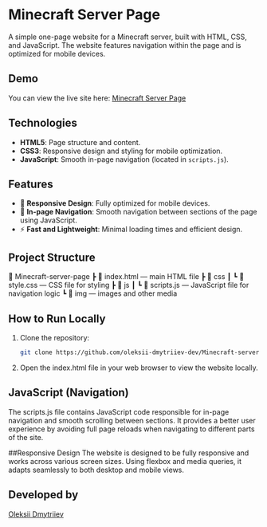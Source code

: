# Minecraft Server Page
A simple one-page website for a Minecraft server, built with HTML, CSS, and JavaScript. The website features navigation within the page and is optimized for mobile devices.

## Demo
You can view the live site here: [Minecraft Server Page](https://schicksalbedwars.cx.ua/)

## Technologies
- **HTML5**: Page structure and content.
- **CSS3**: Responsive design and styling for mobile optimization.
- **JavaScript**: Smooth in-page navigation (located in `scripts.js`).

## Features
- 📱 **Responsive Design**: Fully optimized for mobile devices.
- 🧭 **In-page Navigation**: Smooth navigation between sections of the page using JavaScript.
- ⚡ **Fast and Lightweight**: Minimal loading times and efficient design.

## Project Structure
📁 Minecraft-server-page
┣ 📄 index.html — main HTML file
┣ 📁 css
┃ ┗ 📄 style.css — CSS file for styling
┣ 📁 js
┃ ┗ 📄 scripts.js — JavaScript file for navigation logic
┗ 📁 img — images and other media

## How to Run Locally
1. Clone the repository:
   ```bash
   git clone https://github.com/oleksii-dmytriiev-dev/Minecraft-server-page.git
2. Open the index.html file in your web browser to view the website locally.

## JavaScript (Navigation)
The scripts.js file contains JavaScript code responsible for in-page navigation and smooth scrolling between sections. It provides a better user experience by avoiding full page reloads when navigating to different parts of the site.

##Responsive Design
The website is designed to be fully responsive and works across various screen sizes. Using flexbox and media queries, it adapts seamlessly to both desktop and mobile views.

## Developed by
[Oleksii Dmytriiev](https://github.com/oleksii-dmytriiev-dev)
